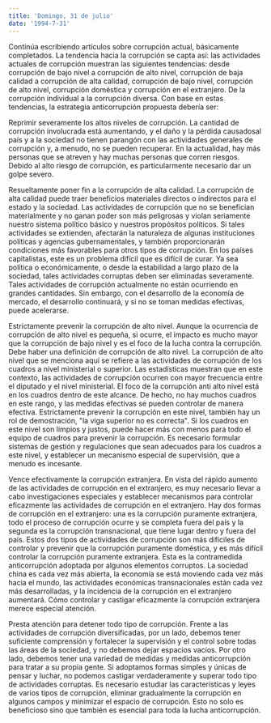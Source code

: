```yaml
---
title: 'Domingo, 31 de julio'
date: '1994-7-31'
---
```


Continúa escribiendo artículos sobre corrupción actual, básicamente completados. La tendencia hacia la corrupción se capta así: las actividades actuales de corrupción muestran las siguientes tendencias: desde corrupción de bajo nivel a corrupción de alto nivel, corrupción de baja calidad a corrupción de alta calidad, corrupción de bajo nivel, corrupción de alto nivel, corrupción doméstica y corrupción en el extranjero. De la corrupción individual a la corrupción diversa. Con base en estas tendencias, la estrategia anticorrupción propuesta debería ser:

Reprimir severamente los altos niveles de corrupción. La cantidad de corrupción involucrada está aumentando, y el daño y la pérdida causados ​​al país y a la sociedad no tienen parangón con las actividades generales de corrupción y, a menudo, no se pueden recuperar. En la actualidad, hay más personas que se atreven y hay muchas personas que corren riesgos. Debido al alto riesgo de corrupción, es particularmente necesario dar un golpe severo.

Resueltamente poner fin a la corrupción de alta calidad. La corrupción de alta calidad puede traer beneficios materiales directos o indirectos para el estado y la sociedad. Las actividades de corrupción que no se benefician materialmente y no ganan poder son más peligrosas y violan seriamente nuestro sistema político básico y nuestros propósitos políticos. Si tales actividades se extienden, afectarán la naturaleza de algunas instituciones políticas y agencias gubernamentales, y también proporcionarán condiciones más favorables para otros tipos de corrupción. En los países capitalistas, este es un problema difícil que es difícil de curar. Ya sea política o económicamente, o desde la estabilidad a largo plazo de la sociedad, tales actividades corruptas deben ser eliminadas severamente. Tales actividades de corrupción actualmente no están ocurriendo en grandes cantidades. Sin embargo, con el desarrollo de la economía de mercado, el desarrollo continuará, y si no se toman medidas efectivas, puede acelerarse.

Estrictamente prevenir la corrupción de alto nivel. Aunque la ocurrencia de corrupción de alto nivel es pequeña, si ocurre, el impacto es mucho mayor que la corrupción de bajo nivel y es el foco de la lucha contra la corrupción. Debe haber una definición de corrupción de alto nivel. La corrupción de alto nivel que se menciona aquí se refiere a las actividades de corrupción de los cuadros a nivel ministerial o superior. Las estadísticas muestran que en este contexto, las actividades de corrupción ocurren con mayor frecuencia entre el diputado y el nivel ministerial. El foco de la corrupción anti alto nivel está en los cuadros dentro de este alcance. De hecho, no hay muchos cuadros en este rango, y las medidas efectivas se pueden controlar de manera efectiva. Estrictamente prevenir la corrupción en este nivel, también hay un rol de demostración, "la viga superior no es correcta". Si los cuadros en este nivel son limpios y justos, puede hacer más con menos para todo el equipo de cuadros para prevenir la corrupción. Es necesario formular sistemas de gestión y regulaciones que sean adecuados para los cuadros a este nivel, y establecer un mecanismo especial de supervisión, que a menudo es incesante.

Vence efectivamente la corrupción extranjera. En vista del rápido aumento de las actividades de corrupción en el extranjero, es muy necesario llevar a cabo investigaciones especiales y establecer mecanismos para controlar eficazmente las actividades de corrupción en el extranjero. Hay dos formas de corrupción en el extranjero: una es la corrupción puramente extranjera, todo el proceso de corrupción ocurre y se completa fuera del país y la segunda es la corrupción transnacional, que tiene lugar dentro y fuera del país. Estos dos tipos de actividades de corrupción son más difíciles de controlar y prevenir que la corrupción puramente doméstica, y es más difícil controlar la corrupción puramente extranjera. Esta es la contramedida anticorrupción adoptada por algunos elementos corruptos. La sociedad china es cada vez más abierta, la economía se está moviendo cada vez más hacia el mundo, las actividades económicas transnacionales están cada vez más desarrolladas, y la incidencia de la corrupción en el extranjero aumentará. Cómo controlar y castigar eficazmente la corrupción extranjera merece especial atención.

Presta atención para detener todo tipo de corrupción. Frente a las actividades de corrupción diversificadas, por un lado, debemos tener suficiente comprensión y fortalecer la supervisión y el control sobre todas las áreas de la sociedad, y no debemos dejar espacios vacíos. Por otro lado, debemos tener una variedad de medidas y medidas anticorrupción para tratar a su propia gente. Si adoptamos formas simples y únicas de pensar y luchar, no podemos castigar verdaderamente y superar todo tipo de actividades corruptas. Es necesario estudiar las características y leyes de varios tipos de corrupción, eliminar gradualmente la corrupción en algunos campos y minimizar el espacio de corrupción. Esto no solo es beneficioso sino que también es esencial para toda la lucha anticorrupción.

